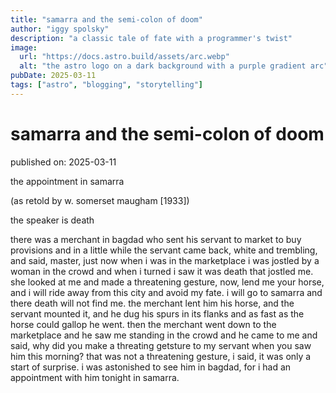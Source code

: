 ```yaml
---
title: "samarra and the semi-colon of doom"
author: "iggy spolsky"
description: "a classic tale of fate with a programmer's twist"
image:
  url: "https://docs.astro.build/assets/arc.webp"
  alt: "the astro logo on a dark background with a purple gradient arc"
pubDate: 2025-03-11
tags: ["astro", "blogging", "storytelling"]
---
```


# samarra and the semi-colon of doom

published on: 2025-03-11

the appointment in samarra

(as retold by w. somerset maugham [1933])

the speaker is death

there was a merchant in bagdad who sent his servant to market to buy provisions and in a little while the servant came back, white and trembling, and said, master, just now when i was in the marketplace i was jostled by a woman in the crowd and when i turned i saw it was death that jostled me. she looked at me and made a threatening gesture, now, lend me your horse, and i will ride away from this city and avoid my fate. i will go to samarra and there death will not find me. the merchant lent him his horse, and the servant mounted it, and he dug his spurs in its flanks and as fast as the horse could gallop he went. then the merchant went down to the marketplace and he saw me standing in the crowd and he came to me and said, why did you make a threating getsture to my servant when you saw him this morning? that was not a threatening gesture, i said, it was only a start of surprise. i was astonished to see him in bagdad, for i had an appointment with him tonight in samarra.
